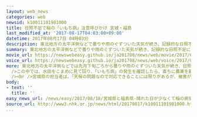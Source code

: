 ```yaml
---
layout: web_news
categories: web
newsid: k10011101981000
title: 日照不足で稲の「いもち病」注意呼びかけ 宮城・福島
last_modified_at: '2017-08-17T04:03:00+09:00'
datetime: 2017年08月17日 04時03分
description: 東北地方の太平洋側などで曇りや雨のぐずついた天気が続き、記録的な日照不足になっているため宮城県と福島県は、稲の病気の「いもち病」が広がるおそれがあるとして農家に通知を出して水田の管理に注意を呼びかけています。
summary: 東北地方の太平洋側などで曇りや雨のぐずついた天気が続き、記録的な日照不足になっているため宮城県と福島県は、稲の病気の「いもち病」が広がるおそれがあるとして農家に通知を出して水田の管理に注意を呼びかけています。
movie_url: https://newswebeasy.github.io/ja201708/news/web/movie/2017/08/18/k10011101981000.mp4
voice_url: https://newswebeasy.github.io/ja201708/news/web/voice/2017/08/18/k10011101981000.mp3
more: 東北地方の太平洋側などでは先月下旬ごろから曇りや雨のぐずついた天気が続き、日照時間は平年を大幅に下回っています。<br /><br />こうした日照不足の影響で稲の抵抗力が弱まり、茎や葉が変色して穂が実らなくなる「いもち病」が広がるおそれがあるとして、宮城県と福島県は１６日までに農家に対し注意を呼びかける通知を出しました。<br
  />この中では、水田をこまめに見て回り、「いもち病」の発生を確認したら、直ちに農薬を散布し、感染の拡大を防ぐよう呼びかけています。<br /><br />気象庁によりますと、今月６日から１５日までの日照時間は、いずれも平年の仙台市で１０％、福島市で２３％などと平年を大幅に下回っており、この先１週間程度も曇りや雨の降る日が多く、日照時間が少ない状態が続く見込みです。<br
  /><br />宮城県の担当者は、「天候の問題なので対応できることには限りがあるが、被害が広がらないように警戒を続けてほしい」と話しています。
body:
- text: ''
  title: ''
easy_news_url: /news/easy/2017/08/18/宮城県と福島県-晴れた日が少なくて稲の病気が心配/
source_url: http://www3.nhk.or.jp/news/html/20170817/k10011101981000.html
...
```

